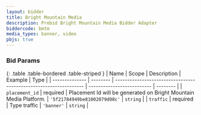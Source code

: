 ```yaml
---
layout: bidder
title: Bright Mountain Media
description: Prebid Bright Mountain Media Bidder Adapter
biddercode: bmtm
media_types: banner, video
pbjs: true
---
```


### Bid Params

{: .table .table-bordered .table-striped }
| Name           | Scope    | Description                                                       | Example                    | Type     |
| -------------- | -------- | ----------------------------------------------------------------- | -------------------------- | -------- |
| `placement_id` | required | Placement Id will be generated on Bright Mountain Media Platform. | `'5f21784949be81002079d08c'` | `string` |
| `traffic`      | required | Type traffic                                                      | `'banner'`                 | `string` |
